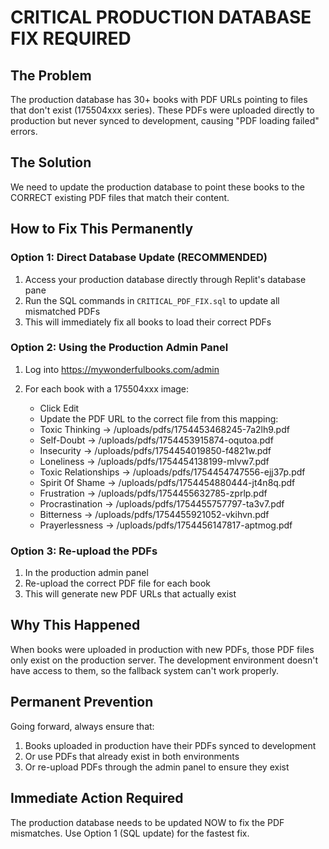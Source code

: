 # CRITICAL PRODUCTION DATABASE FIX REQUIRED

## The Problem
The production database has 30+ books with PDF URLs pointing to files that don't exist (175504xxx series). These PDFs were uploaded directly to production but never synced to development, causing "PDF loading failed" errors.

## The Solution
We need to update the production database to point these books to the CORRECT existing PDF files that match their content.

## How to Fix This Permanently

### Option 1: Direct Database Update (RECOMMENDED)
1. Access your production database directly through Replit's database pane
2. Run the SQL commands in `CRITICAL_PDF_FIX.sql` to update all mismatched PDFs
3. This will immediately fix all books to load their correct PDFs

### Option 2: Using the Production Admin Panel
1. Log into https://mywonderfulbooks.com/admin
2. For each book with a 175504xxx image:
   - Click Edit
   - Update the PDF URL to the correct file from this mapping:
   
   * Toxic Thinking → /uploads/pdfs/1754453468245-7a2lh9.pdf
   * Self-Doubt → /uploads/pdfs/1754453915874-oqutoa.pdf
   * Insecurity → /uploads/pdfs/1754454019850-f4821w.pdf
   * Loneliness → /uploads/pdfs/1754454138199-mlvw7.pdf
   * Toxic Relationships → /uploads/pdfs/1754454747556-ejj37p.pdf
   * Spirit Of Shame → /uploads/pdfs/1754454880444-jt4n8q.pdf
   * Frustration → /uploads/pdfs/1754455632785-zprlp.pdf
   * Procrastination → /uploads/pdfs/1754455757797-ta3v7.pdf
   * Bitterness → /uploads/pdfs/1754455921052-vkihvn.pdf
   * Prayerlessness → /uploads/pdfs/1754456147817-aptmog.pdf

### Option 3: Re-upload the PDFs
1. In the production admin panel
2. Re-upload the correct PDF file for each book
3. This will generate new PDF URLs that actually exist

## Why This Happened
When books were uploaded in production with new PDFs, those PDF files only exist on the production server. The development environment doesn't have access to them, so the fallback system can't work properly.

## Permanent Prevention
Going forward, always ensure that:
1. Books uploaded in production have their PDFs synced to development
2. Or use PDFs that already exist in both environments
3. Or re-upload PDFs through the admin panel to ensure they exist

## Immediate Action Required
The production database needs to be updated NOW to fix the PDF mismatches. Use Option 1 (SQL update) for the fastest fix.